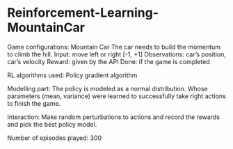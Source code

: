 # Reinforcement-Learning-MountainCar

Game configurations:
Mountain Car
The car needs to build the momentum to climb the hill.
Input: move left or right [-1, +1]
Observations: car’s position, car’s velocity
Reward: given by the API
Done: if the game is completed

RL algorithms used:
Policy gradient algorithm

Modelling part:
The policy is modeled as a normal distribution. Whose parameters (mean, variance) were learned to successfully take right actions to finish the game.

Interaction:
Make random perturbations to actions and record the rewards and pick the best policy model.

Number of episodes played: 300